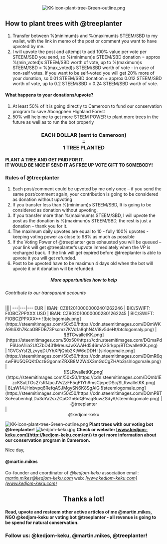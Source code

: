 <center><img src="https://steemitimages.com/DQmcNsUbep88DodSR2hr6NT4speakfuxGE84NfzNSRHpW2p/KK-icon-plant-tree-Green-outline.png" alt="KK-icon-plant-tree-Green-outline.png"></center>
<h2>How to plant trees with @treeplanter</h2>
<ol>
<li>Transfer between %(minimum)s and %(maximum)s STEEM/SBD to my wallet, with the link in memo of the post or comment you want to have upvoted by me.</li>
<li>I will upvote the post and attempt to add 100&#37; value per vote per STEEM/SBD you send, so %(minimum)s STEEM/SBD donation = approx %(min_voted)s STEEM/SBD worth of vote, up to %(maximum)s STEEM/SBD = %(max_voted)s STEEM/SBD worth of vote - in case of non-self votes. If you want to be self-voted you will get 20&#37; more of your donation, so 0.01 STEEM/SBD donation = approx 0.012 STEEM/SBD worth of vote, up to 0.2 STEEM/SBD = 0.24 STEEM/SBD worth of vote.</li>
</ol>
<h4>What happens to your donations/upvote?</h4>
<ol>
<li>At least 50&#37; of it is going directly to Cameroon to fund our conservation program to save Abongphen Highland Forest</li>
<li>50&#37; will help me to get more STEEM POWER to plant more trees in the future as well as to run the bot properly</li>
</ol>
<center><h3>EACH DOLLAR (sent to Cameroon)<br/>=<br/>1 TREE PLANTED</h3></center>
<h4>PLANT A TREE AND GET PAID FOR IT. <br />IT WOULD BE NICE IF SEND IT AS FREE UP VOTE GIFT TO SOMEBODY!</h4>
<h3>Rules of @treeplanter</h3>
<ol>
<li>Each post/comment could be upvoted by me only once – if you send the same post/comment again, your contribution is going to be considered as donation without upvoting</li>
<li>If you transfer less than %(minimum)s STEEM/SBD, It is going to be considered as donation without upvoting.</li>
<li>If you transfer more than %(maximum)s STEEM/SBD, I will upvote the post as the donation is %(maximum)s STEEM/SBD, the rest is just a donation – thank you for it.</li>
<li>The maximum daily upvotes are equal to 10 - fully 100&#37; upvotes - keeping voting power as close to 98&#37; as much as possible</li>
<li>If the Voting Power of @treeplanter gets exhausted you will be queued – your link will get @treeplanter’s upvote immediately when the VP is recharged back. If the link will get expired before @treeplanter is able to upvote it you will get refunded.</li>
<li>Post to be upvoted have to be maximun 4 days old when the bot will upvote it or it donation will be refunded.</li>
</ol>

<center><h5>More opportunities how to help</h5></center>
<h6>Contribute to our transparent accounts</h6>
||||
---|---|---
EUR  | IBAN: CZ8120100000002401262246 | BIC/SWIFT: FIOBCZPPXXX
USD  | IBAN: CZ9020100000002801262245 | BIC/SWIFT: FIOBCZPPXXX**
![btclogomaly.png](https://steemitimages.com/50x50/https://cdn.steemitimages.com/DQmWKA9hSXh7KcaGBFDB73Pscmz7KVq1a8qhN4Vi8v5deHt/btclogomaly.png) | <center>![BTCwalletKK.png](https://steemitimages.com/50x50/https://cdn.steemitimages.com/DQmaPdF6UoA1iia2UCZbD431MreusJwXAAHd546mA2Srkpp/BTCwalletKK.png)</center> | 1GVCsYsf2LzvyqDUYhXPjQbb2KtW6dDDH
![slrlogomale.png](https://steemitimages.com/50x50/https://cdn.steemitimages.com/DQmR6qswF9U5QEQKtDcz9GgonmZRXB8M2W4X3mGdCgZHAb3/slrlogomale.png) | <center>![SLRwalletKK.png](https://steemitimages.com/50x50/https://cdn.steemitimages.com/DQmb1EzcKSuLTGs27sRfJpcJVs2zFF5qF1Yh9msCjepeDSc/SLRwalletKK.png)</center> | 8LsW14JHnbvpq6RefqASJMgySN6K8SgAiG </center> 
![steemlogomale.png](https://steemitimages.com/50x50/https://cdn.steemitimages.com/DQmPBTSoFeabenhqLDu3oYa2sxZCpCGn6dQPvaqBuwZSdyA/steemlogomale.png) | <center>@treeplanter</center> | <center>@kedjom-keku</center>


![KK-icon-plant-tree-Green-outline.png](https://steemitimages.com/50x50/https://cdn.steemitimages.com/DQmcNsUbep88DodSR2hr6NT4speakfuxGE84NfzNSRHpW2p/KK-icon-plant-tree-Green-outline.png) **Plant trees with our voting bot @treeplanter!**
![kedjom-keku.jpg](https://cdn.steemitimages.com/50x50/https://cdn.steemitimages.com/DQmPn6FQagmENdbFiHUTLpYfaBDehgA9b9zVHKvPzJkfGTo/kedjom-keku.jpg) **Check or website: [www.kedjom-keku.com](http://kedjom-keku.com/en/) to get more information about our conservation program in Cameroon.**

Nice day,
#### @martin.mikes
Co-founder and coordinator of *@kedjom-keku* association
email: *martin.mikes@kedjom-keku.com*
web: *[www.kedjom-keku.com](www.kedjom-keku.com)*
<center><h2>Thanks a lot!</h2></center><h4>Read, upvote and resteem other active articles of me @martin.mikes, NGO @kedjom-keku or voting bot @treeplanter - all revenue is going to be spend for natural conservation.</h4><h3>Follow us: @kedjom-keku, @martin.mikes, @treeplanter!</h3>
